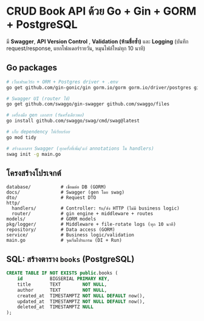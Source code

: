 # CRUD Book API ด้วย Go + Gin + GORM + PostgreSQL

มี **Swagger**, **API Version Control** , **Validation (ห้ามชื่อซ้ำ)** และ **Logging** (บันทึก request/response, แยกโฟลเดอร์รายวัน, หมุนไฟล์ใหม่ทุก 10 นาที)

## Go packages

```bash
# เว็บเฟรมเวิร์ก + ORM + Postgres driver + .env
go get github.com/gin-gonic/gin gorm.io/gorm gorm.io/driver/postgres github.com/joho/godotenv

# Swagger UI (router ใช้)
go get github.com/swaggo/gin-swagger github.com/swaggo/files

# เครื่องมือ gen เอกสาร (รันครั้งเดียวพอ)
go install github.com/swaggo/swag/cmd/swag@latest

# เก็บ dependency ให้เรียบร้อย
go mod tidy

# สร้างเอกสาร Swagger (ทุกครั้งที่เพิ่ม/แก้ annotations ใน handlers)
swag init -g main.go
```

## โครงสร้างโปรเจกต์

```text
database/           # เชื่อมต่อ DB (GORM)
docs/               # Swagger (gen โดย swag)
dto/                # Request DTO
http/
  handlers/         # Controller: รับ/ส่ง HTTP (ไม่มี business logic)
  router/           # gin engine + middleware + routes
models/             # GORM models
pkg/logger/         # Middleware + file-rotate logs (ทุก 10 นาที)
repository/         # Data access (GORM)
service/            # Business logic/validation
main.go             # จุดเริ่มโปรแกรม (DI + Run)
```

## SQL: สร้างตาราง `books` (PostgreSQL)

```sql
CREATE TABLE IF NOT EXISTS public.books (
    id          BIGSERIAL PRIMARY KEY,
    title       TEXT        NOT NULL,
    author      TEXT        NOT NULL,
    created_at  TIMESTAMPTZ NOT NULL DEFAULT now(),
    updated_at  TIMESTAMPTZ NOT NULL DEFAULT now(),
    deleted_at  TIMESTAMPTZ NULL
);

